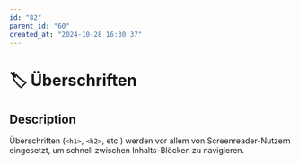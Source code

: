 ```yaml
---
id: "82"
parent_id: "60"
created_at: "2024-10-28 16:30:37"
---
```


# 🏷️ Überschriften

## Description

Überschriften (`<h1>`, `<h2>`, etc.) werden vor allem von Screenreader-Nutzern eingesetzt, um schnell zwischen Inhalts-Blöcken zu navigieren.